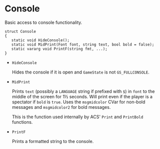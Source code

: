 # Console

Basic access to console functionality.

```
struct Console
{
   static void HideConsole();
   static void MidPrint(Font font, string text, bool bold = false);
   static vararg void PrintF(string fmt, ...);
}
```

- `HideConsole`

   Hides the console if it is open and `GameState` is not `GS_FULLCONSOLE`.

- `MidPrint`

   Prints `text` (possibly a `LANGUAGE` string if prefixed with `$`) in `font`
   to the middle of the screen for 1½ seconds. Will print even if the player is
   a spectator if `bold` is `true`. Uses the `msgmidcolor` CVar for non-bold
   messages and `msgmidcolor2` for bold messages.

   This is the function used internally by ACS' `Print` and `PrintBold`
   functions.

- `PrintF`

   Prints a formatted string to the console.

<!-- EOF -->
